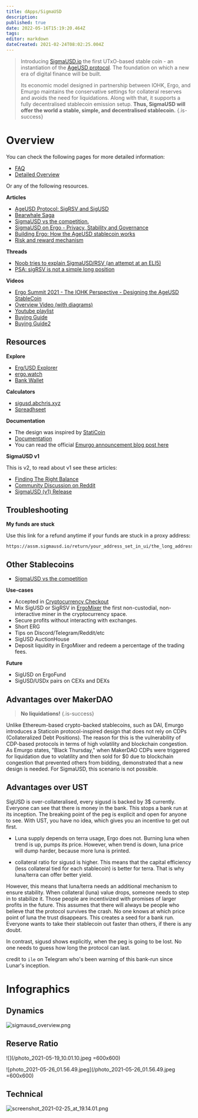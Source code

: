 ```yaml
---
title: dApps/SigmaUSD
description: 
published: true
date: 2022-05-16T15:19:20.464Z
tags: 
editor: markdown
dateCreated: 2021-02-24T08:02:25.004Z
---
```


> Introducing [SigmaUSD.io](https://sigmausd.io/#/) the first UTxO-based stable coin - an instantiation of the [AgeUSD protocol](https://github.com/Emurgo/age-usd). The foundation on which a new era of digital finance will be built.
>
>Its economic model designed in partnership between IOHK, Ergo, and Emurgo maintains the conservative settings for collateral reserves and avoids the need for liquidations. Along with that, it supports a fully decentralised stablecoin emission setup. **Thus, SigmaUSD will offer the world a stable, simple, and decentralised stablecoin.**
{.is-success}



# Overview

You can check the following pages for more detailed information:

- [FAQ](/dApps/SigmaUSD/FAQ)
- [Detailed Overview](/dApps/SigmaUSD/Overview)

Or any of the following resources. 

**Articles**

- [AgeUSD Protocol: SigRSV and SigUSD](https://ergoplatform.org/en/blog/2021-07-30-ergos-ageusd-protocol-sigrsv-and-sigusd/)
- [Bearwhale Saga](https://ergoplatform.org/en/blog/2021-05-13-bearwhale-saga/)
- [SigmaUSD vs the competition.](https://curiaregiscrypto.medium.com/sigmausd-vs-the-competition-e70b23fe37a3)
- [SigmaUSD on Ergo - Privacy, Stability and Governance](https://curiaregiscrypto.medium.com/sigmausd-on-ergo-a36e0cdff743)
- [Building Ergo: How the AgeUSD stablecoin works](https://ergoplatform.org/en/blog/2021-02-05-building-ergo-how-the-ageusd-stablecoin-works/)
- [Risk and reward mechanism](https://veriumfellow.medium.com/introduction-to-ergos-sigmausd-stablecoin-risk-and-reward-mechanism-18690b52d672)

**Threads**

- [Noob tries to explain SigmaUSD/RSV (an attempt at an ELI5)](https://www.reddit.com/r/ergonauts/comments/nhjc1f/noob_tries_to_explain_sigmausdrsv_an_attempt_at/)
- [PSA: sigRSV is not a simple long position](https://www.reddit.com/r/ergonauts/comments/prxpag/psa_sigrsv_is_not_a_simple_long_position/)


**Videos**

- [Ergo Summit 2021 - The IOHK Perspective - Designing the AgeUSD StableCoin](https://youtu.be/zG-rxMCDIa0?t=9247)
- [Overview Video (with diagrams)](https://www.youtube.com/watch?v=O3hPEp3tzoU)
- [Youtube playlist](https://www.youtube.com/playlist?list=PL8-KVrs6vXLSu_rLQV5-Pu8389_PLd06q)
- [Buying Guide](https://youtu.be/FR1NCJbzn7w)
- [Buying Guide2](https://www.youtube.com/watch?v=cJuKRfRrTG4)



## Resources


**Explore**

- [Erg/USD Explorer](https://explorer.ergoplatform.com/en/oracle-pool-state/ergusd) 
- [ergo.watch](https://ergo.watch/sigmausd)
- [Bank Wallet](https://explorer.ergoplatform.com/en/addresses)


**Calculators**

- [sigusd.abchris.xyz](https://sigusd.abchris.xyz/)
- [Spreadhseet](https://docs.google.com/spreadsheets/d/1_lX0FrkIpNHmpMNKWrhhJpC93Wt5wco8oKlf-Wef9fw/edit?usp=sharing)

**Documentation**

- The design was inspired by [StatiCoin](http://staticoin.com/whitepaper.pdf)
- [Documentation](https://github.com/Emurgo/age-usd)
- You can read the official [Emurgo announcement blog post here](https://ergoplatform.org/en/blog/2021_02_26-sigmausd-released/)

**SigmaUSD v1**

This is v2, to read about v1 see these articles:

- [Finding The Right Balance](https://ergoplatform.org/en/blog/2021_03_04-finding-right-balance/)
- [Community Discussion on Reddit](https://www.reddit.com/r/ergonauts/comments/lx7an4/sigmausd_dao_bank_is_a_complex_beast_highlevel/gpr96fq/?context=3)
- [SigmaUSD (v1) Release](https://ergoplatform.org/en/blog/2021_02_26-sigmausd-released/)




## Troubleshooting

**My funds are stuck**

Use this link for a refund anytime if your funds are stuck in a proxy address: 
```
https://assm.sigmausd.io/return/your_address_set_in_ui/the_long_address_you_sent_to
````


## Other Stablecoins

- [SigmaUSD vs the competition](https://curiaregiscrypto.medium.com/sigmausd-vs-the-competition-e70b23fe37a3
)

**Use-cases**
- Accepted in [Cryptocurrency Checkout](https://cryptocurrencycheckout.com/coin/sigmausd) 
- Mix SigUSD or SigRSV in [ErgoMixer](/ErgoMixer) the first non-custodial, non-interactive miner in the cryptocurrency space.
- Secure profits without interacting with exchanges.
- Short ERG
- Tips on Discord/Telegram/Reddit/etc
- SigUSD AuctionHouse
- Deposit liquidity in ErgoMixer and redeem a percentage of the trading fees. 


**Future**
- SigUSD on ErgoFund 
- SigUSD/USDx pairs on CEXs and DEXs


## Advantages over MakerDAO
> **No liquidations!**
{.is-success}

Unlike Ethereum-based crypto-backed stablecoins, such as DAI, Emurgo introduces a Staticoin protocol-inspired design that does not rely on CDPs (Collateralized Debt Positions). The reason for this is the vulnerability of CDP-based protocols in terms of high volatility and blockchain congestion. As Emurgo states, "Black Thursday," when MakerDAO CDPs were triggered for liquidation due to volatility and then sold for $0 due to blockchain congestion that prevented others from bidding, demonstrated that a new design is needed. For SigmaUSD, this scenario is not possible.

## Advantages over UST

SigUSD is over-collateralised, every sigusd is backed by 3$ currently. Everyone can see that there is money in the bank. This stops a bank run at its inception. The breaking point of the peg is explicit and open for anyone to see. With UST, you have no idea, which gives you an incentive to get out first.


- Luna supply depends on terra usage, Ergo does not. Burning luna when trend is up, pumps its price. However, when trend is down, luna price will dump harder, because more luna is printed. 

- collateral ratio for sigusd is higher. This means that the capital efficiency (less collateral tied for each stablecoin) is better for terra. That is why luna/terra can offer better yield. 

However, this means that luna/terra needs an additional mechanism to ensure stability. When collateral (luna) value drops, someone needs to step in to stabilize it. Those people are incentivized with promises of larger profits in the future. This assumes that there will always be people who believe that the protocol survives the crash. No one knows at which price point of luna the trust disappears. This creates a seed for a bank run. Everyone wants to take their  stablecoin out faster than others, if there is any doubt.

In contrast, sigusd shows explicitly, when the peg is going to be lost. No one needs to guess how long the protocol can last.

credit to `ile` on Telegram who's been warning of this bank-run since Lunar's inception.






# Infographics

## Dynamics

![sigmausd_overview.png](/sigmausd_overview.png)

## Reserve Ratio


![](/photo_2021-05-19_10.01.10.jpeg =600x600)

![photo_2021-05-26_01.56.49.jpeg](/photo_2021-05-26_01.56.49.jpeg =600x600)


## Technical

![screenshot_2021-02-25_at_19.14.01.png](/screenshot_2021-02-25_at_19.14.01.png)

